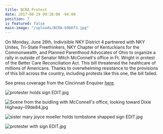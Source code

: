 ```yaml
---
title: BCRA Protest
date: 2017-08-29 09:18:00 -04:00
position: 7
is featured: false
main-image: "/uploads/BCRA-b9b6f3.jpg"
---
```


On Monday, June 26th, Indivisible NKY District 4 partnered with NKY Unites, Tri-State Freethinkers, NKY Chapter of Kentuckians for the Commonwealth, and Planned Parenthood Advocates of Ohio to organize a rally in  outside of Senator Mitch McConnell's office in Ft. Wright in protest of the Better Care Reconciliation Act. This bill threatened the healthcare of millions of Americans. Thanks to overwhelming resistance to the provisions of this bill across the country, including protests like this one, the bill failed.

See press coverage from the Cincinnati Enquirer [here](http://www.cincinnati.com/story/news/2017/06/26/mcconnell-protesters-say-health-care-debate-matter-life-and-death/428773001/).

![protester holds sign EDIT.jpg](/uploads/protester%20holds%20sign%20EDIT.jpg)

![Scene from the buidling with McConnell's office, looking toward Dixie Highway-09de84.jpg](/uploads/Scene%20from%20the%20buidling%20with%20McConnell's%20office,%20looking%20toward%20Dixie%20Highway-09de84.jpg)

![sister mary joyce moeller holds tombstone shapped sign EDIT.jpg](/uploads/sister%20mary%20joyce%20moeller%20holds%20tombstone%20shapped%20sign%20EDIT.jpg)

![protester with sign EDIT.jpg](/uploads/protester%20with%20sign%20EDIT.jpg)